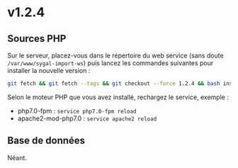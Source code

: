 # v1.2.4


## Sources PHP

Sur le serveur, placez-vous dans le répertoire du web service (sans doute `/var/www/sygal-import-ws`) 
puis lancez les commandes suivantes pour installer la nouvelle version :
```bash
git fetch && git fetch --tags && git checkout --force 1.2.4 && bash install.sh
```

Selon le moteur PHP que vous avez installé, rechargez le service, exemple :
  - php7.0-fpm         : `service php7.0-fpm reload`
  - apache2-mod-php7.0 : `service apache2 reload`


## Base de données

Néant.
